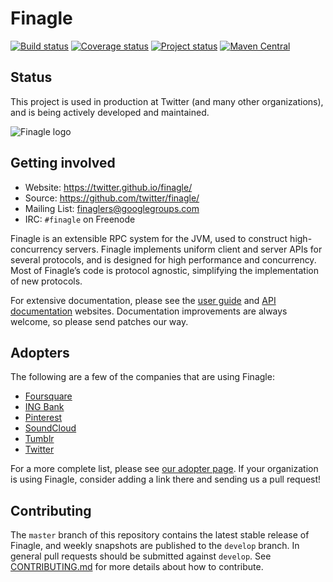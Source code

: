 # Finagle

[![Build status](https://travis-ci.org/twitter/finagle.svg?branch=develop)](https://travis-ci.org/twitter/finagle)
[![Coverage status](https://img.shields.io/coveralls/twitter/finagle/develop.svg)](https://coveralls.io/r/twitter/finagle?branch=develop)
[![Project status](https://img.shields.io/badge/status-active-brightgreen.svg)](#status)
[![Maven Central](https://img.shields.io/maven-central/v/com.twitter/finagle_2.11.svg)](https://maven-badges.herokuapp.com/maven-central/com.twitter/finagle_2.11)

## Status

This project is used in production at Twitter (and many other organizations),
and is being actively developed and maintained.

![Finagle logo](https://raw.github.com/twitter/finagle/master/doc/src/sphinx/_static/logo_small.png)

## Getting involved

* Website: https://twitter.github.io/finagle/
* Source: https://github.com/twitter/finagle/
* Mailing List: [finaglers@googlegroups.com](https://groups.google.com/forum/#!forum/finaglers)
* IRC: `#finagle` on Freenode

Finagle is an extensible RPC system for the JVM, used to construct
high-concurrency servers. Finagle implements uniform client and server APIs for
several protocols, and is designed for high performance and concurrency. Most of
Finagle’s code is protocol agnostic, simplifying the implementation of new
protocols.

For extensive documentation, please see the
[user guide](https://twitter.github.io/finagle/guide/) and
[API documentation](https://twitter.github.io/finagle/docs/#com.twitter.finagle.package)
websites. Documentation improvements are always welcome, so please send patches
our way.

## Adopters

The following are a few of the companies that are using Finagle:

* [Foursquare](https://foursquare.com/)
* [ING Bank](https://ing.nl)
* [Pinterest](https://www.pinterest.com/)
* [SoundCloud](https://soundcloud.com/)
* [Tumblr](https://www.tumblr.com/)
* [Twitter](https://twitter.com/)

For a more complete list, please see
[our adopter page](https://github.com/twitter/finagle/blob/master/ADOPTERS.md).
If your organization is using Finagle, consider adding a link there and sending
us a pull request!

## Contributing

The `master` branch of this repository contains the latest stable release of
Finagle, and weekly snapshots are published to the `develop` branch. In general
pull requests should be submitted against `develop`. See
[CONTRIBUTING.md](https://github.com/twitter/finagle/blob/master/CONTRIBUTING.md)
for more details about how to contribute.
